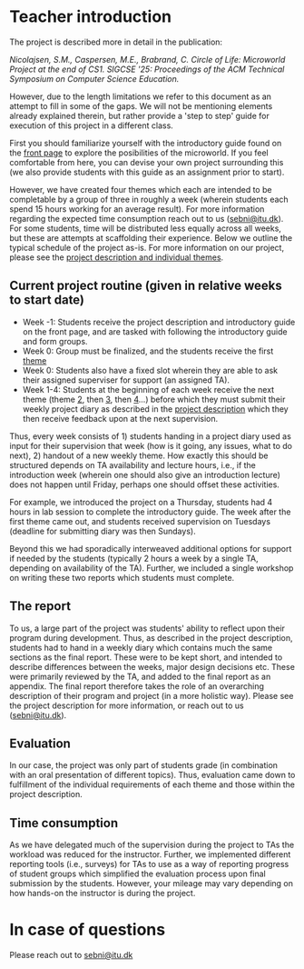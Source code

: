 # Teacher introduction

The project is described more in detail in the publication:

*Nicolajsen, S.M., Caspersen, M.E., Brabrand, C. Circle of Life: Microworld Project at the end of CS1. SIGCSE '25: Proceedings of the ACM Technical Symposium on Computer Science Education.*

However, due to the length limitations we refer to this document as an attempt to fill in some of the gaps. We will not be mentioning elements already explained therein, but rather provide a 'step to step' guide for execution of this project in a different class.

First you should familiarize yourself with the introductory guide found on the [front page](../) to explore the posibilities of the microworld. If you feel comfortable from here, you can devise your own project surrounding this (we also provide students with this guide as an assignment prior to start).

However, we have created four themes which each are intended to be completable by a group of three in roughly a week (wherein students each spend 15 hours working for an average result). For more information regarding the expected time consumption reach out to us (sebni@itu.dk). For some students, time will be distributed less equally across all weeks, but these are attempts at scaffolding their experience. Below we outline the typical schedule of the project as-is. For more information on our project, please see the [project description and individual themes](../project).

## Current project routine (given in relative weeks to start date)

- Week -1: Students receive the project description and introductory guide on the front page, and are tasked with following the introductory guide and form groups. 
- Week 0: Group must be finalized, and the students receive the first [theme](../project/themes/week-1)
- Week 0: Students also have a fixed slot wherein they are able to ask their assigned superviser for support (an assigned TA).
- Week 1-4: Students at the beginning of each week receive the next theme (theme [2](../project/themes/week-2), then [3](../project/themes/week-3), then [4](../project/themes/week-4)...) before which they must submit their weekly project diary as described in the [project description](../project/project-description.md) which they then receive feedback upon at the next supervision.


Thus, every week consists of 1) students handing in a project diary used as input for their supervision that week (how is it going, any issues, what to do next), 2) handout of a new weekly theme. How exactly this should be structured depends on TA availability and lecture hours, i.e., if the introduction week (wherein one should also give an introduction lecture) does not happen until Friday, perhaps one should offset these activities.

For example, we introduced the project on a Thursday, students had 4 hours in lab session to complete the introductory guide. The week after the first theme came out, and students received supervision on Tuesdays (deadline for submitting diary was then Sundays).

Beyond this we had sporadically interweaved additional options for support if needed by the students (typically 2 hours a week by a single TA, depending on availability of the TA). Further, we included a single workshop on writing these two reports which students must complete.

## The report
To us, a large part of the project was students' ability to reflect upon their program during development. Thus, as described in the project description, students had to hand in a weekly diary which contains much the same sections as the final report. These were to be kept short, and intended to describe differences between the weeks, major design decisions etc. These were primarily reviewed by the TA, and added to the final report as an appendix. The final report therefore takes the role of an overarching description of their program and project (in a more holistic way). Please see the project description for more information, or reach out to us (sebni@itu.dk).


## Evaluation
In our case, the project was only part of students grade (in combination with an oral presentation of different topics). Thus, evaluation came down to fulfillment of the individual requirements of each theme and those within the project description.


## Time consumption
As we have delegated much of the supervision during the project to TAs the workload was reduced for the instructor. Further, we implemented different reporting tools (i.e., surveys) for TAs to use as a way of reporting progress of student groups which simplified the evaluation process upon final submission by the students. However, your mileage may vary depending on how hands-on the instructor is during the project.

# In case of questions
Please reach out to sebni@itu.dk
